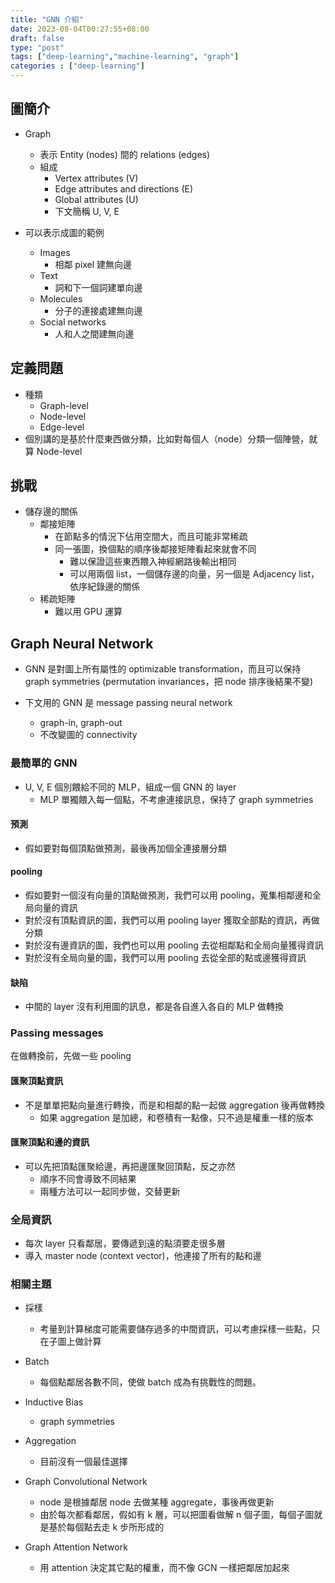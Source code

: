 ```yaml
---
title: "GNN 介紹"
date: 2023-08-04T00:27:55+08:00
draft: false
type: "post"
tags: ["deep-learning","machine-learning", "graph"]
categories : ["deep-learning"]
---
```


## 圖簡介

- Graph
    - 表示 Entity (nodes) 間的 relations (edges)
    - 組成
        - Vertex attributes (V)
        - Edge attributes and directions (E)
        - Global attributes (U)
        - 下文簡稱 U, V, E


- 可以表示成圖的範例
    - Images
        - 相鄰 pixel 建無向邊
    - Text
        - 詞和下一個詞建單向邊
    - Molecules
        - 分子的連接處建無向邊
    - Social networks
        - 人和人之間建無向邊

## 定義問題

- 種類
    - Graph-level
    - Node-level
    - Edge-level
- 個別講的是基於什麼東西做分類，比如對每個人（node）分類一個陣營，就算 Node-level

## 挑戰

- 儲存邊的關係
    - 鄰接矩陣
        - 在節點多的情況下佔用空間大，而且可能非常稀疏
        - 同一張圖，換個點的順序後鄰接矩陣看起來就會不同
            - 難以保證這些東西餵入神經網路後輸出相同
            - 可以用兩個 list，一個儲存邊的向量，另一個是 Adjacency list，依序紀錄邊的關係
    - 稀疏矩陣
        - 難以用 GPU 運算

## Graph Neural Network

- GNN 是對圖上所有屬性的 optimizable transformation，而且可以保持 graph symmetries (permutation invariances，把 node 排序後結果不變)

- 下文用的 GNN 是 message passing neural network
    - graph-in, graph-out
    - 不改變圖的 connectivity

### 最簡單的 GNN

- U, V, E 個別餵給不同的 MLP，組成一個 GNN 的 layer
    - MLP 單獨餵入每一個點，不考慮連接訊息，保持了 graph symmetries

#### 預測

- 假如要對每個頂點做預測，最後再加個全連接層分類

#### pooling

- 假如要對一個沒有向量的頂點做預測，我們可以用 pooling，蒐集相鄰邊和全局向量的資訊
- 對於沒有頂點資訊的圖，我們可以用 pooling layer 獲取全部點的資訊，再做分類
- 對於沒有邊資訊的圖，我們也可以用 pooling 去從相鄰點和全局向量獲得資訊
- 對於沒有全局向量的圖，我們可以用 pooling 去從全部的點或邊獲得資訊

#### 缺陷

- 中間的 layer 沒有利用圖的訊息，都是各自進入各自的 MLP 做轉換

### Passing messages

在做轉換前，先做一些 pooling

#### 匯聚頂點資訊
- 不是單單把點向量進行轉換，而是和相鄰的點一起做 aggregation 後再做轉換
    - 如果 aggregation 是加總，和卷積有一點像，只不過是權重一樣的版本

#### 匯聚頂點和邊的資訊
- 可以先把頂點匯聚給邊，再把邊匯聚回頂點，反之亦然
    - 順序不同會導致不同結果
    - 兩種方法可以一起同步做，交替更新

### 全局資訊
- 每次 layer 只看鄰居，要傳遞到遠的點須要走很多層
- 導入 master node (context vector)，他連接了所有的點和邊

### 相關主題

- 採樣
    - 考量到計算梯度可能需要儲存過多的中間資訊，可以考慮採樣一些點，只在子圖上做計算

- Batch
    - 每個點鄰居各數不同，使做 batch 成為有挑戰性的問題。

- Inductive Bias
    - graph symmetries

- Aggregation
    - 目前沒有一個最佳選擇

- Graph Convolutional Network
    - node 是根據鄰居 node 去做某種 aggregate，事後再做更新
    - 由於每次都看鄰居，假如有 k 層，可以把圖看做解 n 個子圖，每個子圖就是基於每個點去走 k 步所形成的

- Graph Attention Network
    - 用 attention 決定其它點的權重，而不像 GCN 一樣把鄰居加起來